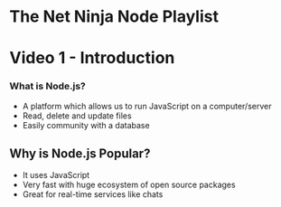 # The Net Ninja Node Playlist

# Video 1 - Introduction

### What is Node.js?

* A platform which allows us to run JavaScript on a computer/server
* Read, delete and update files
* Easily community with a database

## Why is Node.js Popular?
* It uses JavaScript
* Very fast with huge ecosystem of open source packages
* Great for real-time services like chats
<!--stackedit_data:
eyJoaXN0b3J5IjpbLTE5NTEwMjY5XX0=
-->